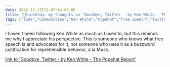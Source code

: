 ```yaml
---
date: 2022-12-13T12:07:14-05:00
title: "🔗linkblog: my thoughts on 'Goodbye, Twitter - by Ken White - The Popehat Report'"
tags: ["link","Communities","Ken White","Popehat","free speech","Twitter","Elon Musk"]
---
```

I haven't been following Ken White as much as I used to, but this reminds me why I appreciate his perspective. This is someone who knows what free speech is and advocates for it, not someone who uses it as a buzzword justification for reprehensible behavior, à la Musk.  
 

[link to 'Goodbye, Twitter - by Ken White - The Popehat Report'](https://popehat.substack.com/p/goodbye-twitter)

